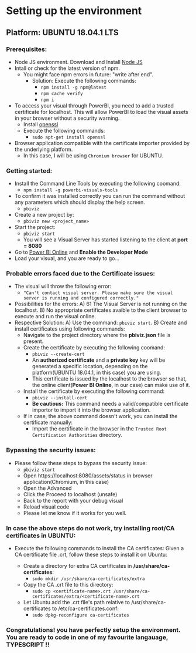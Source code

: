 # Setting up the environment
## Platform: UBUNTU 18.04.1 LTS
### Prerequisites:
  - Node JS environment. Download and Install [Node JS](https://nodejs.org/)
  - Intall or check for the latest version of npm.
    - You might face npm errors in future: "write after end".
      - Solution: Execute the following commands:
        - `npm install -g npm@latest`
        - `npm cache verify`
        - `npm i`
  - To access your visual through PowerBI, you need to add a trusted certificate for localhost. This will allow PowerBI to         load the visual assets in your browser without a security warning.
    - Install [openssl](https://www.openssl.org/)
    - Execute the following commands:
      - `sudo apt-get install openssl`
  - Browser application compatible with the certificate importer provided by the underlying platform.
    - In this case, I will be using `Chromium browser` for UBUNTU.

### Getting started: 
  - Install the Command Line Tools by executing the following coomand:
    - `npm install -g powerbi-visuals-tools`
  - To confirm it was installed correctly you can run the command without any parameters which should display the help screen.
    - `pbiviz`
  - Create a new project by:
    - `pbiviz new <project_name>`
  - Start the project:
    - `pbiviz start`
    - You will see a Visual Server has started listening to the client at **port = 8080**
  - Go to [Power BI Online](https://powerbi.microsoft.com/en-us/landing/signin/) and **Enable the Developer Mode**
  - Load your visual, and you are ready to go...
 
### Probable errors faced due to the Certificate issues:
  - The visual will throw the following error:
    - `"Can't contact visual server. Please make sure the visual server is running and configured correctly."`
  - Possibilities for the errors:
    A) 
61
​The Visual Server is not running on the localhost.
    B) No appropriate certificates avaible to the client browser to execute and run the visual online.
  - Respective Solution: 
    A) Use the command: `pbiviz start`.
    B) Create and install certificates using following commands:
      - Navigate to the project directory where the **pbiviz.json** file is present.
      - Create the certificate by executing the following coomand:
        - `pbiviz --create-cert`
        - An **authorized certificate** and a **private key** key will be generated a specific location, depending on the               platform(UBUNTU 18.04.1, in this case) you are using.
        - This certificate is issued by the localhost to the browser so that, the online client(**Power BI Online**, in our             case) can make use of it.
      - Install the certificate by executing the following command:
        - `pbiviz --install-cert`
        - **Be cautious:** This command needs a valid/compatible certificate importor to import it into the browser                     application.
      - If in case, the above command doesn't work, you can install the certificate manually:
        - Import the certificate in the browser in the `Trusted Root Certification Authorities` directory.
        
### Bypassing the security issues:
  - Please follow these steps to bypass the security issue:
    - `pbiviz start`
    - Open https://localhost:8080/assets/status in browser application(Chromium, in this case)
    - Open the Advanced
    - Click the Proceed to localhost (unsafe)
    - Back to the report with your debug visual
    - Reload visual code
    - Please let me know if it works for you well.
    
### In case the above steps do not work, try installing root/CA certificates in UBUNTU:
  - Execute the following commands to install the CA certificates: Given a CA certificate file <certificate-name>.crt, follow     these steps to install it on Ubuntu:
      - Create a directory for extra CA certificates in **/usr/share/ca-certificates**:
          - `sudo mkdir /usr/share/ca-certificates/extra`
      - Copy the CA .crt file to this directory:
          - `sudo cp <certificate-name>.crt /usr/share/ca-certificates/extra/<certificate-name>.crt`
      - Let Ubuntu add the .crt file's path relative to /usr/share/ca-certificates to /etc/ca-certificates.conf:
          - `sudo dpkg-reconfigure ca-certificates`
  
### Congratulations! you have perfectly setup the environment. You are ready to code in one of my favourite langauage, **TYPESCRIPT** !!
